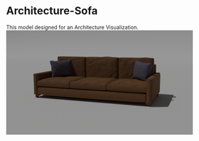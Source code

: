 # Architecture-Sofa
This model designed  for  an Architecture Visualization.
![image alt](https://github.com/ABALions-github/Architecture-Sofa/blob/d1480ca6c99df4d9361adc787a084b4b1d4e999b/sofa.png)
